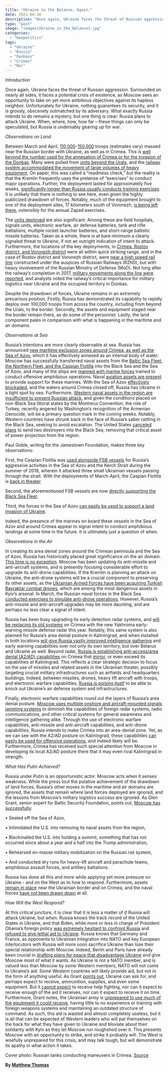 ```yaml
---
title: "Ukraine in the Balance. Again."
date: 2021-04-30
description: "Once again, Ukraine faces the threat of Russian aggression. Surrounded on nearly all sides, it faces a potential crisis of existence, as Moscow sees an opportunity to take on yet more ambitious objectives against its hapless neighbor."
type: "post"
image: "images/Ukraine_in_the_Balance1.jpg"
categories:
  - "Geopolitics"
tags:
  - "Ukraine"
  - "Russia"
  - "Donbass"
  - "Crimea"
  - "War"
---
```


_Introduction_

Once again, Ukraine faces the threat of Russian aggression. Surrounded on nearly all sides, it faces a potential crisis of existence, as Moscow sees an opportunity to take on yet more ambitious objectives against its hapless neighbor. Unfortunately for Ukraine, nothing guarantees its security, and it is grossly, obscenely outmatched by its adversary. What exactly Russia intends to do remains a mystery, but one thing is clear: Russia plans to attack Ukraine. When, where, how, how far – these things can only be speculated, but Russia is undeniably gearing up for war.

_Observations on Land_

Between March and April, [110,000](https://jamestown.org/program/escalation-around-donbas-is-the-ukrainian-army-prepared-for-full-scale-russian-aggression/)-[150,000](https://www.reuters.com/world/europe/russian-military-build-up-near-ukraine-numbers-more-than-150000-troops-eus-2021-04-19/) troops (estimates vary) massed near the Russian border with Ukraine, as well as in Crimea. This is [well beyond the number used for the annexation of Crimea or for the invasion of the Donbas](https://jamestown.org/program/escalation-around-donbas-is-the-ukrainian-army-prepared-for-full-scale-russian-aggression/). Many were pulled from [units beyond the Urals](https://jamestown.org/program/declared-russian-troops-pull-out-did-the-kremlin-achieve-what-it-wanted/?fbclid=IwAR3pfA1KEJkEo5xVPaod5LadaXTQVxnC6vV9ZgETWgRfgX8tTTAoT4PbkDo), and the [railway system accommodated the movement of large volumes of heavy equipment](https://jamestown.org/program/declared-russian-troops-pull-out-did-the-kremlin-achieve-what-it-wanted/?fbclid=IwAR3pfA1KEJkEo5xVPaod5LadaXTQVxnC6vV9ZgETWgRfgX8tTTAoT4PbkDo). On paper, this was called a “readiness check,” but the reality is that the Kremlin frequently uses the pretense of “exercises” to conduct major operations. Further, the deployment lasted for approximately five weeks, [significantly longer than Russia usually conducts training exercises](https://www.csis.org/analysis/unpacking-russian-troop-buildup-along-ukraines-border). It is unlikely that there is nothing to see here, even given the highly publicized drawdown of forces. Notably, much of the equipment brought to one of the deployment sites, 17 kilometers south of Voronezh, [is being left there](https://www.csis.org/analysis/unpacking-russian-troop-buildup-along-ukraines-border), ostensibly for the annual Zapad exercises. 

The [units deployed](https://twitter.com/KofmanMichael/status/1382373261737086979) are also significant. Among these are field hospitals, signals units, electronic warfare, air defense batteries, tank and rifle battalions, multiple rocket launcher batteries, and short-range ballistic missile batteries. Taken as a whole, there is at bare minimum a clearly signaled threat to Ukraine, if not an outright indication of intent to attack. Furthermore, the locations of the key deployments, in [Crimea, Rostov district, and Voronezh district](https://www.rferl.org/a/russia-ukraine-military-buildup-larger-war-donbas/31208526.html) were all within quick striking range, and in the case of Rostov district and Voronezh district, were [near a high speed rail line](https://medium.com/dfrlab/choo-chooshka-new-russian-railway-and-military-movement-on-the-ukrainian-border-39070aacc0ef) constructed under the auspices of Russian Railways (RZhD), but with heavy involvement of the Russian Ministry of Defense (MoD). Not long after the railway’s completion in 2017, [military movements along the line were reported](https://medium.com/dfrlab/choo-chooshka-new-russian-railway-and-military-movement-on-the-ukrainian-border-39070aacc0ef), and analysts noted the railway’s critical importance for military logistics near Ukraine and the occupied territory in Donbas.

Despite the drawdown of forces, Ukraine remains in an extremely precarious position. Firstly, Russia has demonstrated its capability to rapidly deploy over 100,000 troops from across the country, including from beyond the Urals, to the border. Secondly, the assets and equipment staged near the border remain there, as do some of the personnel. Lastly, the land component pales in comparison with what is happening in the maritime and air domains. 

_Observations at Sea_

Russia’s intentions are more clearly observable at sea. Russia has announced [new maritime exclusion zones around Crimea, as well as the Sea of Azov](https://jamestown.org/program/moscow-pulls-back-land-forces-from-ukrainian-border-but-not-its-navy-in-black-sea/?fbclid=IwAR3KJIOmbtnqHDLC1jPGdLWMA3sqAX3g_gdMZWRiC8XYdq4RQOxJ8iKXDWk), which it has effectively annexed as an internal body of water. Moscow has successfully transferred naval assets from the [Baltic Sea Fleet, the Northern Fleet, and the Caspian Flotilla](https://jamestown.org/program/declared-russian-troops-pull-out-did-the-kremlin-achieve-what-it-wanted/?fbclid=IwAR3pfA1KEJkEo5xVPaod5LadaXTQVxnC6vV9ZgETWgRfgX8tTTAoT4PbkDo) into the Black Sea and the Sea of Azov, and many of the ships are [manned with marine forces](https://jamestown.org/program/moscow-pulls-back-land-forces-from-ukrainian-border-but-not-its-navy-in-black-sea/?fbclid=IwAR3KJIOmbtnqHDLC1jPGdLWMA3sqAX3g_gdMZWRiC8XYdq4RQOxJ8iKXDWk) trained to conduct offensive amphibious operations. Naval [aviation assets are present](https://jamestown.org/program/moscow-pulls-back-land-forces-from-ukrainian-border-but-not-its-navy-in-black-sea/?fbclid=IwAR3KJIOmbtnqHDLC1jPGdLWMA3sqAX3g_gdMZWRiC8XYdq4RQOxJ8iKXDWk) to provide support for these marines. With the Sea of Azov [effectively blockaded](https://jamestown.org/program/russia-effectively-seizes-control-of-sea-of-azov-threatening-ukraine/?fbclid=IwAR2QRPQryk6h26oTv3VHiiSO28LZFPiAJH1gZPnqKKKHO8K6FlhawZxgvn4), and the waters around Crimea closed off, Russia has Ukraine in a tight spot by sea. Furthermore, [Western naval assets in the region are insufficient to prevent Russian attack](https://jamestown.org/program/moscow-pulls-back-land-forces-from-ukrainian-border-but-not-its-navy-in-black-sea/?fbclid=IwAR3KJIOmbtnqHDLC1jPGdLWMA3sqAX3g_gdMZWRiC8XYdq4RQOxJ8iKXDWk), and given the conditions placed on non-Black Sea littoral states by the Montreux Convention, the role of Turkey, recently angered by Washington’s recognition of the Armenian Genocide, will be a primary question mark in the coming weeks. Notably, Western countries have shrunk back in the face of Russia’s saber rattling in the Black Sea, seeking to avoid escalation. The United States [canceled plans](https://www.politico.com/news/2021/04/15/us-navy-ukraine-russia-tensions-481897) to send two destroyers into the Black Sea, removing that critical asset of power projection from the region.

Paul Goble, writing for the Jamestown Foundation, makes three key observations: 

First, the Caspian Flotilla was [used alongside FSB vessels](https://jamestown.org/program/moscow-pulls-back-land-forces-from-ukrainian-border-but-not-its-navy-in-black-sea/?fbclid=IwAR3KJIOmbtnqHDLC1jPGdLWMA3sqAX3g_gdMZWRiC8XYdq4RQOxJ8iKXDWk) for Russia’s aggressive activities in the Sea of Azov and the Kerch Strait during the summer of 2018, wherein it attacked three small Ukrainian vessels passing through the strait. With the deployments of March-April, the Caspian Flotilla is [back in theater](https://jamestown.org/program/russia-effectively-seizes-control-of-sea-of-azov-threatening-ukraine/?fbclid=IwAR2QRPQryk6h26oTv3VHiiSO28LZFPiAJH1gZPnqKKKHO8K6FlhawZxgvn4)

Second, the aforementioned FSB vessels are now [directly supporting the Black Sea Fleet](https://jamestown.org/program/russia-effectively-seizes-control-of-sea-of-azov-threatening-ukraine/?fbclid=IwAR2QRPQryk6h26oTv3VHiiSO28LZFPiAJH1gZPnqKKKHO8K6FlhawZxgvn4).

Third, the forces in the Sea of Azov [can easily be used to support a land invasion of Ukraine](https://jamestown.org/program/russia-effectively-seizes-control-of-sea-of-azov-threatening-ukraine/?fbclid=IwAR2QRPQryk6h26oTv3VHiiSO28LZFPiAJH1gZPnqKKKHO8K6FlhawZxgvn4).

Indeed, the presence of the marines on board these vessels in the Sea of Azov and around Crimea appear to signal intent to conduct amphibious landings at some time in the future. It is ultimately just a question of when. 

_Observations in the Air_

In creating its area denial zones around the Crimean peninsula and the Sea of Azov, Russia has historically placed great significance on the air domain. [This time is no exception](https://jamestown.org/program/crimea-the-expanding-military-capabilities-of-russias-area-denial-zone-in-the-black-sea/). Moscow has been updating its anti-missile and anti-aircraft systems, and is presently focusing considerable effort to upgrade its anti-drone capabilities. If the Kremlin is planning an attack on Ukraine, the anti-drone systems will be a crucial component to preserving its other assets, as the [Ukrainian Armed Forces have been acquiring Turkish Bayraktar combat drones](https://jamestown.org/program/crimea-the-expanding-military-capabilities-of-russias-area-denial-zone-in-the-black-sea/), which are among the most dangerous assets in Kyiv’s arsenal. In March, the Russian naval forces in the Black Sea [conducted exercises to simulate anti-drone operations](https://jamestown.org/program/crimea-the-expanding-military-capabilities-of-russias-area-denial-zone-in-the-black-sea/). However, Russia’s anti-missile and anti-aircraft upgrades may be more daunting, and are perhaps no less clear a signal of intent.

Russia has been busy upgrading its early detection radar systems, and [will be replacing its old systems](https://jamestown.org/program/crimea-the-expanding-military-capabilities-of-russias-area-denial-zone-in-the-black-sea/) on Crimea with the new Yakhroma early-warning missile defense radar this year. Notably, this same system is also planned for Russia’s area denial posture in Kaliningrad, and when installed in both locations [will give Russia vastly improved intelligence gathering](https://jamestown.org/program/crimea-the-expanding-military-capabilities-of-russias-area-denial-zone-in-the-black-sea/) and early warning capabilities over not only its own territory, but over Belarus and Ukraine as well. Beyond radar, [Russia is establishing anti-access/area denial (A2/AD) capabilities](https://jamestown.org/program/crimea-the-expanding-military-capabilities-of-russias-area-denial-zone-in-the-black-sea/) on Crimea that [mirror](https://www.fpri.org/article/2020/07/maritime-security-issues-in-the-baltic-sea-region/), or even exceed its capabilities at Kaliningrad. This reflects a clear strategic decision to focus on the use of missiles and related assets in the Ukrainian theater, possibly targeting crucial military infrastructures such as airfields and headquarters buildings. Indeed, between missiles, drones, heavy lift aircraft with troops, and electronic warfare capabilities, [Russia is poising itself](https://www.youtube.com/watch?v=BzdrzeXs6Do) to be able to knock out Ukraine’s air defense system and infrastructures.

Finally, electronic warfare capabilities round out the layers of Russia’s area denial posture. [Moscow uses multiple onshore and aircraft-mounted signals jamming systems](https://jamestown.org/program/crimea-the-expanding-military-capabilities-of-russias-area-denial-zone-in-the-black-sea/) to diminish the capabilities of foreign radar systems, radio communications, and other critical systems for general awareness and intelligence gathering alike. Through the use of electronic warfare capabilities, anti-missile and anti-aircraft capabilities, and anti-drone capabilities, Russia intends to make Crimea into an area-denial zone. Yet, as we can see with the A2/AD posture on Kaliningrad, these capabilities [can easily be used for offensive operations](https://www.fpri.org/article/2020/07/maritime-security-issues-in-the-baltic-sea-region/), and indeed likely will be. Furthermore, Crimea has received such special attention from Moscow in developing its local A2/AD posture there that it may even rival Kaliningrad in strength. 

_What Has Putin Achieved?_

Russia under Putin is an opportunistic actor. Moscow acts when it senses weakness. While the press tout the putative achievement of the drawdown of land forces, Russia’s other moves in the maritime and air domains are ignored, the assets that remain where land forces deployed are ignored, and the lessons from Moscow’s military logistics success are ignored. As Glen Grant, senior expert for Baltic Security Foundation, points out, [Moscow has successfully](https://www.facebook.com/glen.grant.908/posts/10165767361330112):

•	Sealed off the Sea of Azov,

•	Intimidated the U.S. into removing its naval assets from the region,

•	Blackmailed the U.S. into holding a summit, something that has not occurred since about a year and a half into the Trump administration,

•	Rehearsed en-masse military mobilization on the Russian rail system,

•	And conducted dry runs for heavy-lift aircraft and parachute teams, amphibious assault forces, and artillery battalions.

Russia has done all this and more while applying yet more pressure on Ukraine - and on the West as to how to respond. Furthermore, assets [remain in place](https://jamestown.org/program/escalation-around-donbas-is-the-ukrainian-army-prepared-for-full-scale-russian-aggression/) near the Ukrainian border and on Crimea, and the naval forces [have not been drawn down](https://jamestown.org/program/declared-russian-troops-pull-out-did-the-kremlin-achieve-what-it-wanted/?fbclid=IwAR3pfA1KEJkEo5xVPaod5LadaXTQVxnC6vV9ZgETWgRfgX8tTTAoT4PbkDo) at all. 

_How Will the West Respond?_

At this critical juncture, it is clear that it is less a matter of _if_ Russia will attack Ukraine, but _when_. Russia knows the track record of the United States in Ukraine, and that Biden, while more or less in charge of President Obama’s foreign policy [was extremely hesitant to confront Russia](https://www.brookings.edu/blog/order-from-chaos/2018/03/05/dont-rehabilitate-obama-on-russia/) and [refused to give lethal aid to Ukraine](https://www.brookings.edu/blog/order-from-chaos/2018/03/05/dont-rehabilitate-obama-on-russia/). Russia knows that Germany and France, as opponents to Ukrainian integration into NATO and key European interlocutors with Russia will more soon sacrifice Ukraine than lose their special relationship with Moscow. Indeed, Berlin and Paris have already been crucial in [drafting plans for peace that disadvantage Ukraine](https://jamestown.org/program/russia-entraps-ukraines-president-in-the-steinmeier-formula/) and give Moscow most of what it wants. As Ukraine is not a NATO member, and is valued less than Moscow by some Western members, NATO will not come to Ukraine’s aid. Some Western countries will likely provide aid, but not in the form of anything useful. As Grant [points out](https://www.youtube.com/watch?v=BzdrzeXs6Do), Ukraine can ask for, and perhaps expect to receive, ammunition, supplies, and even some equipment. But it [cannot expect](https://www.youtube.com/watch?v=BzdrzeXs6Do) to receive help fighting, nor can it expect to receive enough of the aid it receives, nor can it expect to receive it on time. Furthermore, Grant notes, the Ukrainian army is [unprepared to use much of the equipment it could receive](https://www.youtube.com/watch?v=BzdrzeXs6Do), having little to no experience or training with foreign weapons systems and maintaining an outdated structure of command. As such, this aid is wasted and almost completely useless, but it is all that can be expected of Western leaders who will pat themselves on the back for what they have given to Ukraine and bloviate about their solidarity with Kyiv as they let Moscow run roughshod over it. This presents Moscow with an opportunity to strike, and strike it probably will. The West is woefully unprepared for this crisis, and may talk tough, but will demonstrate its apathy in what action it takes. 

Cover photo: Russian tanks conducting maneuvers in Crimea. [Source](https://www.bbc.com/news/world-europe-56616778)

**By [Matthew Thomas](../our_team)**

